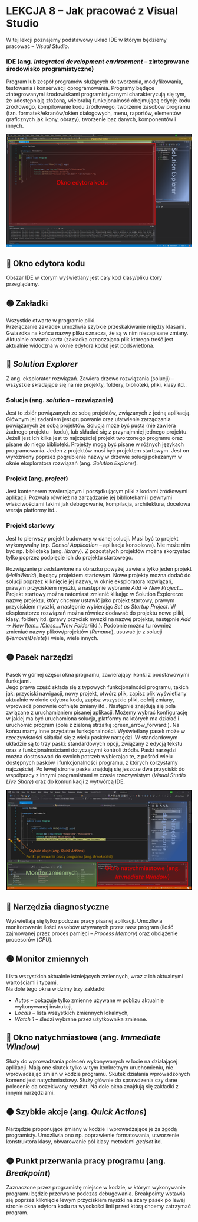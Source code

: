 # LEKCJA 8 – Jak pracować z Visual Studio
W tej lekcji poznajemy podstawowy układ IDE w którym będziemy pracować – *Visual Studio*.
### IDE (ang. _integrated development environment_ – zintegrowane środowisko programistyczne)
Program lub zespół programów służących do tworzenia, modyfikowania, testowania i konserwacji oprogramowania. Programy będące zintegrowanymi środowiskami programistycznymi charakteryzują się tym, że udostępniają złożoną, wieloraką funkcjonalność obejmującą edycję kodu źródłowego, kompilowanie kodu źródłowego, tworzenie zasobów programu (tzn. formatek/ekranów/okien dialogowych, menu, raportów, elementów graficznych jak ikony, obrazy), tworzenie baz danych, komponentów i innych.

![Przykładowe okno programu Visual Studio](PrzykladoweOknoVS.png)

## :red_circle: Okno edytora kodu
Obszar IDE w którym wyświetlany jest cały kod klasy/pliku który przeglądamy.
## :green_circle: Zakładki
Wszystkie otwarte w programie pliki.<br/>
Przełączanie zakładek umożliwia szybkie przeskakiwanie między klasami. Gwiazdka na końcu nazwy pliku oznacza, że są w nim niezapisane zmiany. Aktualnie otwarta karta (zakładka oznaczająca plik którego treść jest aktualnie widoczna w oknie edytora kodu) jest podświetlona.
## :large_blue_circle: _Solution Explorer_
Z ang. eksplorator rozwiązań. Zawiera drzewo rozwiązania (solucji) – wszystkie składające się na nie projekty, foldery, biblioteki, pliki, klasy itd..
### Solucja (ang. _solution_ – rozwiązanie)
Jest to zbiór powiązanych ze sobą projektów, związanych z jedną aplikacją.<br/>
Głównym jej zadaniem jest grupowanie oraz ułatwienie zarządzania powiązanych ze sobą projektów. Solucja może być pusta (nie zawiera żadnego projektu - kodu), lub składać się z przynajmniej jednego projektu. Jeżeli jest ich kilka jest to najczęściej projekt tworzonego programu oraz pisane do niego biblioteki. Projekty mogą być pisane w różnych językach programowania. Jeden z projektów musi być projektem startowym. Jest on wyróżniony poprzez pogrubienie nazwy w drzewie solucji pokazanym w oknie eksploratora rozwiązań (ang. _Solution Explorer_).
### Projekt (ang. _project_)
Jest kontenerem zawierającym i porządkującym pliki z kodami źródłowymi aplikacji. Pozwala również na zarządzanie jej bibliotekami i pewnymi właściwościami takimi jak debugowanie, kompilacja, architektura, docelowa wersja platformy itd..
### Projekt startowy
Jest to pierwszy projekt budowany w danej solucji. Musi być to projekt wykonywalny (np. _Consol Application_ – aplikacja konsolowa). Nie może nim być np. biblioteka (ang. _library_). Z pozostałych projektów można skorzystać tylko poprzez podpięcie ich do projektu startowego.

Rozwiązanie przedstawione na obrazku powyżej zawiera tylko jeden projekt (_HelloWorld_), będący projektem startowym. Nowe projekty można dodać do solucji poprzez kliknięcie jej nazwy, w oknie eksploratora rozwiązań, prawym przyciskiem myszki, a następnie wybranie *Add* -> *New Project...* Projekt startowy można natomiast zmienić klikając w Solution Explorerze nazwę projektu, który chcemy ustawić jako projekt startowy, prawym przyciskiem myszki, a następnie wybierając *Set as Startup Project*. W eksploratorze rozwiązań można również dodawać do projektu nowe pliki, klasy, foldery itd. (prawy przycisk myszki na nazwę projektu, następnie *Add* -> *New Item...*/*Class...*/*New Folder*/itd.). Podobnie można tu również zmieniać nazwy plików/projektów (*Rename*), usuwać je z solucji (*Remove*/*Delete*) i wiele, wiele innych.
## :yellow_circle: Pasek narzędzi 
Pasek w górnej części okna programu, zawierający ikonki z podstawowymi funkcjami.<br/>
Jego prawa część składa się z typowych funkcjonalności programu, takich jak: przyciski nawigacji, nowy projekt, otwórz plik, zapisz plik wyświetlany aktualnie w oknie edytora kodu, zapisz wszystkie pliki, cofnij zmiany, wprowadź ponownie cofnięte zmiany itd.. Następnie znajdują się pola związane z uruchamianiem pisanej aplikacji. Możemy wybrać konfigurację w jakiej ma być uruchomiona solucja, platformy na których ma działać i uruchomić program (pole z zieloną strzałką :green_arrow_forward:). Na końcu mamy inne przydatne funkcjonalności. Wyświetlany pasek może w rzeczywistości składać się z wielu pasków narzędzi. W standardowym układzie są to trzy paski: standardowych opcji, związany z edycją tekstu oraz z funkcjonalnościami dotyczącymi kontroli źródła. Paski narzędzi można dostosować do swoich potrzeb wybierając te, z pośród wielu dostępnych pasków i funkcjonalności programu, z których korzystamy najczęściej. Po lewej stronie paska znajdują się jeszcze dwa przyciski: do współpracy z innymi programistami w czasie rzeczywistym (_Visual Studio Live Share_) oraz do komunikacji z wytwórcą IDE.
 
![Przykładowe okno programu Visual Studio podczas działania aplikacji](OknoVSPodczasPracyProgramu.png)

## :large_blue_circle: Narzędzia diagnostyczne
Wyświetlają się tylko podczas pracy pisanej aplikacji. Umożliwia monitorowanie ilości zasobów używanych przez nasz program (ilość zajmowanej przez proces pamięci – _Process Memory_) oraz obciążenie procesorów (_CPU_).
## :green_circle: Monitor zmiennych
Lista wszystkich aktualnie istniejących zmiennych, wraz z ich aktualnymi wartościami i typami.<br/>
Na dole tego okna widzimy trzy zakładki:
* _Autos_ – pokazuje tylko zmienne używane w pobliżu aktualnie wykonywanej instrukcji,
* _Locals_ – lista wszystkich zmiennych lokalnych,
* _Watch 1_ – śledzi wybrane przez użytkownika zmienne.
## :red_circle: Okno natychmiastowe (ang. _Immediate Window_)
Służy do wprowadzania poleceń wykonywanych w locie na działającej aplikacji. Mają one skutek tylko w tym konkretnym uruchomieniu, nie wprowadzając zmian w kodzie programu. Skutek działania wprowadzonych komend jest natychmiastowy. Służy głównie do sprawdzenia czy dane polecenie da oczekiwany rezultat. Na dole okna znajdują się zakładki z innymi narzędziami.
## :orange_circle: Szybkie akcje (ang. _Quick Actions_)
Narzędzie proponujące zmiany w kodzie i wprowadzające je za zgodą programisty. Umożliwia ono np. poprawienie formatowania, utworzenie konstruktora klasy, obwarowanie pól klasy metodami _get_/_set_ itd.
## :yellow_circle: Punkt przerwania pracy programu (ang. _Breakpoint_)
Zaznaczone przez programistę miejsce w kodzie, w którym wykonywanie programu będzie przerwane podczas debugowania. Breakpointy wstawia się poprzez kliknięcie lewym przyciskiem myszki na szary pasek po lewej stronie okna edytora kodu na wysokości linii przed którą chcemy zatrzymać program.
